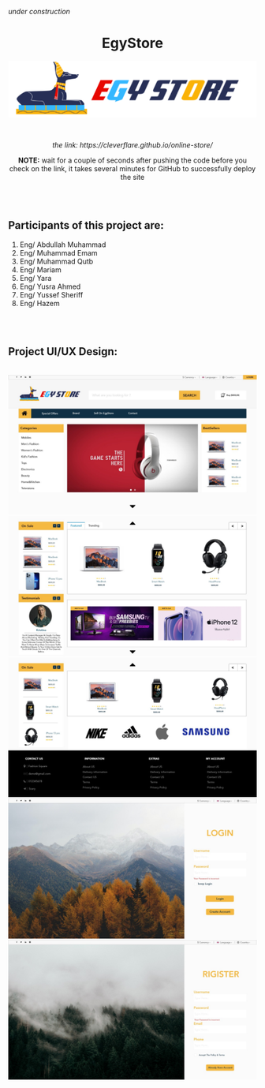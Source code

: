 <i>under construction</i>
<h1 align="center">EgyStore</h1>
<p align="center"><img src="images/logo.png" alt="Logo"></p>
<br>
<p align="center"><i>the link: https://cleverflare.github.io/online-store/</i></p>
<p align="center"><b>NOTE:</b> wait for a couple of seconds after pushing the code before you check on the link, it takes several minutes for GitHub to successfully deploy the site</p>
<br><br>
<h2>Participants of this project are:</h2>
<ol type="1">
  <li>Eng/ Abdullah Muhammad</li>
  <li>Eng/ Muhammad Emam</li>
  <li>Eng/ Muhammad Qutb</li>
  <li>Eng/ Mariam</li>
  <li>Eng/ Yara</li>
  <li>Eng/ Yusra Ahmed</li>
  <li>Eng/ Yussef Sheriff</li>
  <li>Eng/ Hazem</li>
</ol>
<br><br>
<h2>Project UI/UX Design:</h2><br>
<img src="/photos/WhatsApp Image 2022-04-20 at 1.32.46 AM.jpeg" title="the top of the home page">
<img src="/photos/WhatsApp Image 2022-04-20 at 1.32.47 AM (3).jpeg" title="the middle of the home page">
<img src="/photos/WhatsApp Image 2022-04-20 at 1.32.47 AM (2).jpeg" title="the bottom of the home page">
<img src="/photos/WhatsApp Image 2022-04-20 at 1.32.47 AM (1).jpeg" title="the login page">
<img src="/photos/WhatsApp Image 2022-04-20 at 1.32.47 AM.jpeg" title="the sign up page">
